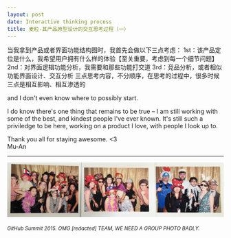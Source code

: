 ```yaml
---
layout: post
date: Interactive thinking process
title: 麦粒-其产品原型设计的交互思考过程（一）
---
```


当我拿到产品或者界面功能结构图时，我首先会做以下三点考虑：
1st：该产品定位是什么，我希望用户拥有什么样的体验【至关重要，考虑到每一个细节问题】
2nd：对界面逻辑功能分析，我需要和那些功能打交道
3rd：竞品分析，或者相似功能界面设计、交互分析
三点思考内容，不分顺序，在思考的过程中，很多时候三点是相互影响、相互渗透的

 and I don't even know where to possibly start.

I do know there's one thing that remains to be true – I am still working with some of the best, and kindest people I've ever known. It's still such a priviledge to be here, working on a product I love, with people I look up to.

Thank you all for staying awesome. <3<br>
Mu-An

---

![](/images/20150722-summit.png)

<small><i>GitHub Summit 2015. OMG [redacted] TEAM, WE NEED A GROUP PHOTO BADLY.</i></small>
